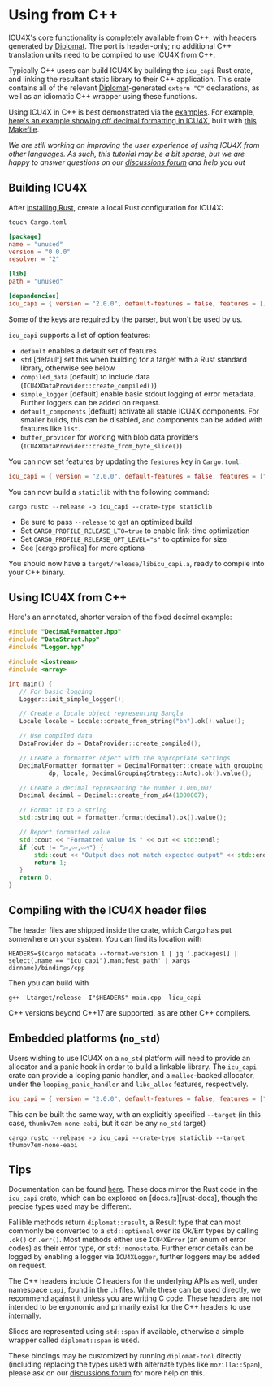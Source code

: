 # Using from C++

ICU4X's core functionality is completely available from C++, with headers generated by [Diplomat]. The port is header-only; no additional C++ translation units need to be compiled to use ICU4X from C++.

Typically C++ users can build ICU4X by building the `icu_capi` Rust crate, and linking the resultant static library to their C++ application. This crate contains all of the relevant [Diplomat]-generated `extern "C"` declarations, as well as an idiomatic C++ wrapper using these functions.

Using ICU4X in C++ is best demonstrated via the [examples](cpp). For example, [here's an example showing off decimal formatting in ICU4X](cpp/fixeddecimal.cpp), built with [this Makefile](cpp/Makefile).

_We are still working on improving the user experience of using ICU4X from other languages. As such, this tutorial may be a bit sparse, but we are happy to answer questions on our [discussions forum] and help you out_

## Building ICU4X

After [installing Rust](https://rustup.rs), create a local Rust configuration for ICU4X:

```shell
touch Cargo.toml
```

```toml
[package]
name = "unused"
version = "0.0.0"
resolver = "2"

[lib]
path = "unused"

[dependencies]
icu_capi = { version = "2.0.0", default-features = false, features = [] }
```

Some of the keys are required by the parser, but won't be used by us. 

`icu_capi` supports a list of option features:

- `default` enables a default set of features
- `std` \[default\] set this when building for a target with a Rust standard library, otherwise see below
- `compiled_data` \[default\] to include data (`ICU4XDataProvider::create_compiled()`)
- `simple_logger` \[default\] enable basic stdout logging of error metadata. Further loggers can be added on request.
- `default_components` \[default\] activate all stable ICU4X components. For smaller builds, this can be disabled, and components can be added with features like `list`.
- `buffer_provider` for working with blob data providers (`ICU4XDataProvider::create_from_byte_slice()`)

You can now set features by updating the `features` key in `Cargo.toml`:

```toml
icu_capi = { version = "2.0.0", default-features = false, features = ["default", "buffer_provider"] }

```

You can now build a `staticlib` with the following command:

```shell
cargo rustc --release -p icu_capi --crate-type staticlib
```

- Be sure to pass `--release` to get an optimized build
- Set `CARGO_PROFILE_RELEASE_LTO=true` to enable link-time optimization
- Set `CARGO_PROFILE_RELEASE_OPT_LEVEL="s"` to optimize for size
- See [cargo profiles] for more options

You should now have a `target/release/libicu_capi.a`, ready to compile into your C++ binary.

## Using ICU4X from C++
Here's an annotated, shorter version of the fixed decimal example:

 ```cpp
#include "DecimalFormatter.hpp"
#include "DataStruct.hpp"
#include "Logger.hpp"

#include <iostream>
#include <array>

int main() {
    // For basic logging
    Logger::init_simple_logger();

    // Create a locale object representing Bangla
    Locale locale = Locale::create_from_string("bn").ok().value();

    // Use compiled data
    DataProvider dp = DataProvider::create_compiled();

    // Create a formatter object with the appropriate settings
    DecimalFormatter formatter = DecimalFormatter::create_with_grouping_strategy(
            dp, locale, DecimalGroupingStrategy::Auto).ok().value();

    // Create a decimal representing the number 1,000,007
    Decimal decimal = Decimal::create_from_u64(1000007);

    // Format it to a string
    std::string out = formatter.format(decimal).ok().value();

    // Report formatted value
    std::cout << "Formatted value is " << out << std::endl;
    if (out != "১০,০০,০০৭") {
        std::cout << "Output does not match expected output" << std::endl;
        return 1;
    }
    return 0;
}
```

## Compiling with the ICU4X header files

The header files are shipped inside the crate, which Cargo has put somewhere on your system. You can find its location with
```shell
HEADERS=$(cargo metadata --format-version 1 | jq '.packages[] | select(.name == "icu_capi").manifest_path' | xargs dirname)/bindings/cpp
```

Then you can build with
```shell
g++ -Ltarget/release -I"$HEADERS" main.cpp -licu_capi
```

C++ versions beyond C++17 are supported, as are other C++ compilers.

## Embedded platforms (`no_std`)

Users wishing to use ICU4X on a `no_std` platform will need to provide an allocator and a panic hook in order to build a linkable library. The `icu_capi` crate can provide a looping panic handler, and a `malloc`-backed allocator, under the `looping_panic_handler` and `libc_alloc` features, respectively.

```toml
icu_capi = { version = "2.0.0", default-features = false, features = ["default_components", "buffer_provider", "looping_panic_handler", "libc_alloc"] }

```

This can be built the same way, with an explicitly specified `--target` (in this case, `thumbv7em-none-eabi`, but it can be any `no_std` target)

```shell
cargo rustc --release -p icu_capi --crate-type staticlib --target thumbv7em-none-eabi
```

## Tips

Documentation can be found [here](https://unicode-org.github.io/icu4x/cppdoc/). These docs mirror the Rust code in the `icu_capi` crate, which can be explored on [docs.rs][rust-docs], though the precise types used may be different.

Fallible methods return `diplomat::result`, a Result type that can most commonly be converted to a `std::optional` over its Ok/Err types by calling `.ok()` or `.err()`. Most methods either use `ICU4XError` (an enum of error codes) as their error type, or `std::monostate`. Further error details can be logged by enabling a logger via `ICU4XLogger`, further loggers may be added on request.

The C++ headers include C headers for the underlying APIs as well, under namespace `capi`, found in the `.h` files. While these can be used directly, we recommend against it unless you are writing C code. These headers are not intended to be ergonomic and primarily exist for the C++ headers to use internally.

Slices are represented using `std::span` if available, otherwise a simple wrapper called `diplomat::span` is used.

These bindings may be customized by running `diplomat-tool` directly (including replacing the types used with alternate types like `mozilla::Span`), please ask on our [discussions forum] for more help on this.


 [discussions forum]: https://github.com/unicode-org/icu4x/discussions
 [Diplomat]: https://github.com/rust-diplomat/diplomat
 [cargo-profiles]: https://doc.rust-lang.org/cargo/reference/profiles.html

